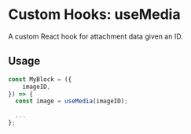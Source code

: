# Custom Hooks: useMedia

A custom React hook for attachment data given an ID.

## Usage

```jsx
const MyBlock = ({
	imageID,
}) => {
  const image = useMedia(imageID);

  ...
};
```
